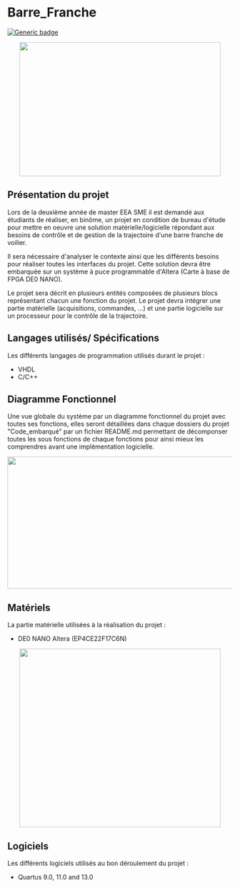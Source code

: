 # Barre_Franche
[![Generic badge](https://img.shields.io/badge/Release-v1.0-<COLOR>.svg)](https://github.com/Plala31/Barre_Franche.git/releases) 

<p align="center">
  <img src="http://societedesauvetage.org/wp-content/uploads/2017/01/Voilier900X600.jpg" width="450px" height="300px"/></p>

## Présentation du projet

Lors de la deuxième année de master EEA SME il est demandé aux étudiants de réaliser, en binôme, un projet en condition de bureau d'étude pour mettre en oeuvre une solution matérielle/logicielle répondant aux besoins de contrôle et de gestion de la trajectoire d'une barre franche de voilier.

Il sera nécessaire d'analyser le contexte ainsi que les différents besoins pour réaliser toutes les interfaces du projet. Cette solution devra être embarquée sur un système à puce programmable d'Altera (Carte à base de FPGA DE0 NANO).

Le projet sera décrit en plusieurs entités composées de plusieurs blocs représentant chacun une fonction du projet. Le projet devra intégrer une partie matérielle (acquisitions, commandes, ...) et une partie logicielle sur un processeur pour le contrôle de la trajectoire.

## Langages utilisés/ Spécifications

Les différents langages de programmation utilisés durant le projet :

+   VHDL
+   C/C++

## Diagramme Fonctionnel
Une vue globale du système par un diagramme fonctionnel du projet avec toutes ses fonctions, elles seront détaillées dans chaque dossiers du projet "Code_embarqué" par un fichier README.md permettant de décomponser toutes les sous fonctions de chaque fonctions pour ainsi mieux les comprendres avant une implémentation logicielle.

<p align="center">
  <img src="https://image.noelshack.com/fichiers/2019/37/4/1568325538-bloc.png" width="548px" height="296px"/></p>

## Matériels

La partie matérielle utilisées à la réalisation du projet :

+   DE0 NANO Altera (EP4CE22F17C6N)

<p align="center">
  <img src="https://market.samm.com/de0-nano-en-fpga-terasic-1501-59-B.png" width="450px" height="400px"/></p>

## Logiciels

Les différents logiciels utilisés au bon déroulement du projet : 

+   Quartus 9.0, 11.0 and 13.0